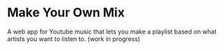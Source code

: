# Make Your Own Mix
A web app for Youtube music that lets you make a playlist based on what artists you want to listen to. (work in progress)
